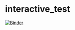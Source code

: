 # interactive_test
[![Binder](http://mybinder.org/badge.svg)](http://mybinder.org:/repo/binder-project/example-requirements)
